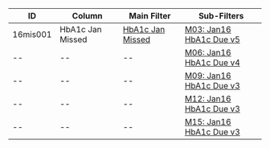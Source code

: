 ID | Column | Main Filter | Sub-Filters | 
-- | ------ | -------| -----------|
16mis001| HbA1c Jan Missed | [HbA1c Jan Missed](https://github.com/Edward-Yao31/Salud-Y-Vida-Report/blob/master/main-filters/missed/HbA1c%20Jan%20Missed) | [M03: Jan16 HbA1c Due v5](https://github.com/Edward-Yao31/Salud-Y-Vida-Report/blob/master/sub-filters/missed/M03:%20Jan16%20HbA1c%20Due%20v5)
-- | --| --|[M06: Jan16 HbA1c Due v4](https://github.com/Edward-Yao31/Salud-Y-Vida-Report/blob/master/sub-filters/missed/M06:%20Jan16%20HbA1c%20Due%20v4)|
-- | --| --|[M09: Jan16 HbA1c Due v3](https://github.com/Edward-Yao31/Salud-Y-Vida-Report/blob/master/sub-filters/missed/M09:%20Jan16%20HbA1c%20Due%20v3)|
-- | --| --|[M12: Jan16 HbA1c Due v3](https://github.com/Edward-Yao31/Salud-Y-Vida-Report/blob/master/sub-filters/missed/M12:%20Jan16%20HbA1c%20Due%20v3)|
-- | --| --|[M15: Jan16 HbA1c Due v3](https://github.com/Edward-Yao31/Salud-Y-Vida-Report/blob/master/sub-filters/missed/M15:%20Jan16%20HbA1c%20Due%20v3)|
